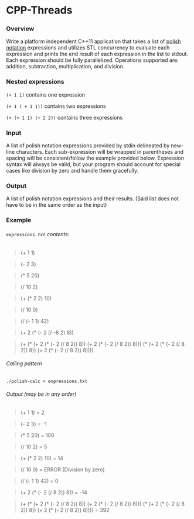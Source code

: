 # CPP-Threads

### Overview

Write a platform independent C++11 application that takes a list of [polish notation](https://en.wikipedia.org/wiki/Polish_notation)
expressions and utilizes STL concurrency to evaluate each expression and prints the end result of each
expression in the list to stdout. Each expression should be fully parallelized. Operations supported are:
addition, subtraction, multiplication, and division.

### Nested expressions

`(+ 1 1)` contains one expression

`(+ 1 ( + 1 1))` contains two expressions

`(+ (+ 1 1) (+ 2 2))` contains three expressions


### Input
A list of polish notation expressions provided by stdin delineated by new-line characters. Each sub-expression will be
wrapped in parentheses and spacing will be consistent/follow the example provided below. Expression syntax will always
be valid, but your program should account for special cases like division by zero and handle them gracefully.

### Output
A list of polish notation expressions and their results. (Said list does not have to be in the same order as the input)

### Example

###### `expressions.txt` contents:

>(+ 1 1)

>(- 2 3)

>(* 5 20)

>(/ 10 2)

>(+ (* 2 2) 10)

>(/ 10 0)

>(/ (- 1 1) 42)

>(+ 2 (* (- 2 (/ -8 2) 8))

>(+ (* (+ 2 (* (- 2 (/ 8 2)) 8)) (+ 2 (* (- 2 (/ 8 2)) 8))) (* (+ 2 (* (- 2 (/ 8 2)) 8)) (+ 2 (* (- 2 (/ 8 2)) 8))))


###### Calling pattern
`./polish-calc < expressions.txt`


###### Output (may be in any order)

>(+ 1 1) = 2

>(- 2 3) = -1

>(* 5 20) = 100

>(/ 10 2) = 5

>(+ (* 2 2) 10) = 14

>(/ 10 0) = ERROR (Division by zero)

>(/ (- 1 1) 42) = 0

>(+ 2 (* (- 2 (/ 8 2)) 8)) = -14

>(+ (* (+ 2 (* (- 2 (/ 8 2)) 8)) (+ 2 (* (- 2 (/ 8 2)) 8))) (* (+ 2 (* (- 2 (/ 8 2)) 8)) (+ 2 (* (- 2 (/ 8 2)) 8)))) = 392
